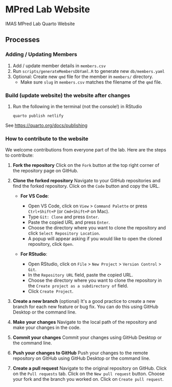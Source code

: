 # MPred Lab Website

IMAS MPred Lab Quarto Website

## Processes

### Adding / Updating Members

1. Add / update member details in `members.csv`
2. Run `scripts/generateMembersDbYaml.R` to generate new `db/members.yaml`
3. Optional: Create new `qmd` file for the member in `members/` directory.
   - Make sure `slug` in `members.csv` matches the filename of the `qmd` file.

### Build (update website) the website after changes

1.  Run the following in the terminal (not the console!) in RStudio

    ```
    quarto publish netlify
    ```

See <https://quarto.org/docs/publishing>

### How to contribute to the website

We welcome contributions from everyone part of the lab. Here are the steps to contribute:

1. **Fork the repository**
   Click on the `Fork` button at the top right corner of the repository page on GitHub.

2. **Clone the forked repository**
   Navigate to your GitHub repositories and find the forked repository. Click on the `Code` button and copy the URL.

   - **For VS Code**:

     - Open VS Code, click on `View` > `Command Palette` or press `Ctrl+Shift+P` (or `Cmd+Shift+P` on Mac).
     - Type `Git: Clone` and press `Enter`.
     - Paste the copied URL and press `Enter`.
     - Choose the directory where you want to clone the repository and click `Select Repository Location`.
     - A popup will appear asking if you would like to open the cloned repository, click `Open`.

   - **For RStudio**:
     - Open RStudio, click on `File` > `New Project` > `Version Control` > `Git`.
     - In the `Repository URL` field, paste the copied URL.
     - Choose the directory where you want to clone the repository in the `Create project as a subdirectory of` field.
     - Click `Create Project`.

3. **Create a new branch** (optional)
   It's a good practice to create a new branch for each new feature or bug fix. You can do this using GitHub Desktop or the command line.

4. **Make your changes**
   Navigate to the local path of the repository and make your changes in the code.

5. **Commit your changes**
   Commit your changes using GitHub Desktop or the command line.

6. **Push your changes to GitHub**
   Push your changes to the remote repository on GitHub using GitHub Desktop or the command line.

7. **Create a pull request**
   Navigate to the original repository on GitHub. Click on the `Pull requests` tab. Click on the `New pull request` button. Choose your fork and the branch you worked on. Click on `Create pull request`.
